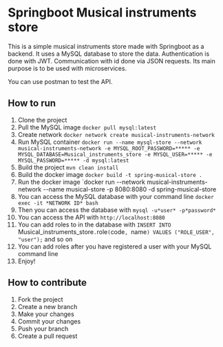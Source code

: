 # Springboot Musical instruments store

This is a simple musical instruments store made with Springboot as a backend. It uses a MySQL database to store the data. 
Authentication is done with JWT. Communication with id done via JSON requests. Its main purpose is to be used with microservices.

You can use postman to test the API.

## How to run

1. Clone the project
2. Pull the MySQL image `docker pull mysql:latest`
3. Create network `docker network create musical-instruments-network`
4. Run MySQL container `docker run --name mysql-store --network musical-instruments-network -e MYSQL_ROOT_PASSWORD=***** -e MYSQL_DATABASE=Musical_instruments_store -e MYSQL_USER=***** -e MYSQL_PASSWORD=***** -d mysql:latest`
5. Build the project `mvn clean install`
6. Build the docker image `docker build -t spring-musical-store .`
7. Run the docker image `docker run --network musical-instruments-network --name musical-store -p 8080:8080 -d spring-musical-store
8. You can access the MySQL database with your command line `docker exec -it *NETWORK ID* bash`
9. Then you can access the database with `mysql -u*user* -p*password*`
10. You can access the API with `http://localhost:8080`
11. You can add roles to in the database with `INSERT INTO `Musical_instruments_store`.`role`(`code`, `name`) VALUES ("ROLE_USER", "user");` and so on
12. You can add roles after you have registered a user with your MySQL command line
13. Enjoy!

## How to contribute

1. Fork the project
2. Create a new branch
3. Make your changes
4. Commit your changes
5. Push your branch
6. Create a pull request